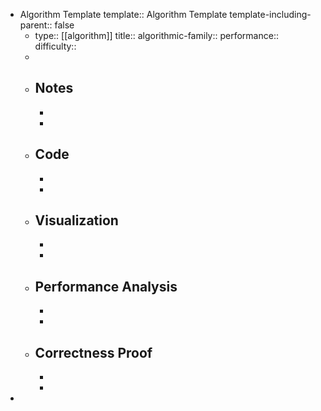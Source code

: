 - Algorithm Template
  template:: Algorithm Template
  template-including-parent:: false
	- type:: [[algorithm]]
	  title::
	  algorithmic-family::
	  performance::
	  difficulty::
	-
	- ## Notes
		-
		-
	- ## Code
		-
		-
	- ## Visualization
		-
		-
	- ## Performance Analysis
		-
		-
	- ## Correctness Proof
		-
		-
-